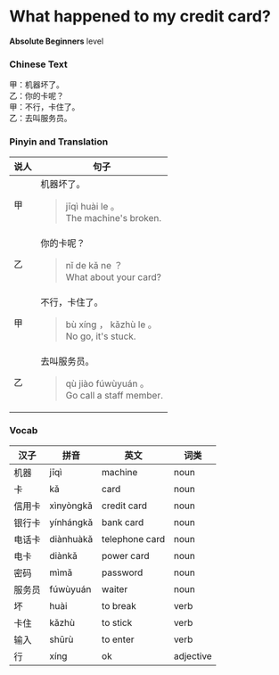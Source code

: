# What happened to my credit card?
**Absolute Beginners** level
### Chinese Text
甲：机器坏了。<br />乙：你的卡呢？<br />甲：不行，卡住了。<br />乙：去叫服务员。

### Pinyin and Translation
|说人|句子|
|----|----|
|甲|机器坏了。<blockquote>jīqì huài le 。<br />The machine's broken.</blockquote>|
|乙|你的卡呢？<blockquote>nǐ de kǎ ne ？<br />What about your card?</blockquote>|
|甲|不行，卡住了。<blockquote>bù xíng ， kǎzhù le 。<br />No go, it's stuck.</blockquote>|
|乙|去叫服务员。<blockquote>qù jiào fúwùyuán 。<br />Go call a staff member.</blockquote>|
### Vocab
|汉子|拼音|英文|词类|
|----|----|----|----|
|机器|jīqì|machine|noun|
|卡|kǎ|card|noun|
|信用卡|xìnyòngkǎ|credit card|noun|
|银行卡|yínhángkǎ|bank card|noun|
|电话卡|diànhuàkǎ|telephone card|noun|
|电卡|diànkǎ|power card|noun|
|密码|mìmǎ|password|noun|
|服务员|fúwùyuán|waiter|noun|
|坏|huài|to break|verb|
|卡住|kǎzhù|to stick|verb|
|输入|shūrù|to enter|verb|
|行|xíng|ok|adjective|